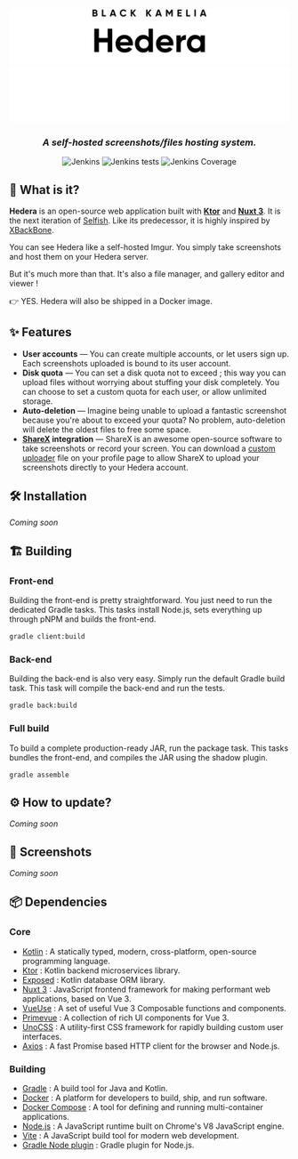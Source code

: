 <div align="center">

![Hedera logo](img/Hedera_light.svg#gh-light-mode-only)
![Hedera logo](img/Hedera_dark.svg#gh-dark-mode-only)

<h3><i>A self-hosted screenshots/files hosting system.</i></h3>

![Jenkins](https://shields.black-kamelia.com/jenkins/build?jobUrl=https%3A%2F%2Fci.black-kamelia.com%2Fview%2FHedera%2Fjob%2FHedera%2Fjob%2FHedera%2Fjob%2Fdevelop%2F&style=for-the-badge)
![Jenkins tests](https://shields.black-kamelia.com/jenkins/tests?jobUrl=https%3A%2F%2Fci.black-kamelia.com%2Fview%2FHedera%2Fjob%2FHedera%2Fjob%2FHedera%2Fjob%2Fdevelop%2F&style=for-the-badge)
![Jenkins Coverage](https://shields.black-kamelia.com/jenkins/coverage/apiv4?jobUrl=https%3A%2F%2Fci.black-kamelia.com%2Fview%2FHedera%2Fjob%2FHedera%2Fjob%2FHedera%2Fjob%2Fdevelop%2F&style=for-the-badge)

</div>

## 🤔 What is it?

**Hedera** is an open-source web application built with **[Ktor](https://ktor.io/)** and **[Nuxt 3](https://nuxt.com/)**.
It is the next iteration of [Selfish](https://github.com/SlamaFR/Selfish). Like its predecessor, it is highly inspired
by [XBackBone](https://github.com/SergiX44/XBackBone).

You can see Hedera like a self-hosted Imgur. You simply take screenshots and host them on your Hedera server.

But it's much more than that. It's also a file manager, and gallery editor and viewer !

👉 YES. Hedera will also be shipped in a Docker image.

## ✨ Features

- **User accounts** — You can create multiple accounts, or let users sign up.
  Each screenshots uploaded is bound to its user account.
- **Disk quota** — You can set a disk quota not to exceed ; this way you can upload files without worrying about stuffing your disk completely.
  You can choose to set a custom quota for each user, or allow unlimited storage.
- **Auto-deletion** — Imagine being unable to upload a fantastic screenshot because you're about to exceed your quota? No problem, auto-deletion will delete the oldest files to free some space.
- **[ShareX](https://getsharex.com/) integration** — ShareX is an awesome open-source software to take screenshots or record your screen.
  You can download a [custom uploader](https://getsharex.com/docs/custom-uploader) file on your profile page to allow ShareX to upload your screenshots directly to your Hedera account.

## 🛠 Installation

*Coming soon*

## 🏗️ Building

### Front-end

Building the front-end is pretty straightforward. 
You just need to run the dedicated Gradle tasks.
This tasks install Node.js, sets everything up through pNPM and builds the front-end.

```bash
gradle client:build
```

### Back-end

Building the back-end is also very easy.
Simply run the default Gradle build task.
This task will compile the back-end and run the tests.

```bash
gradle back:build
```

### Full build

To build a complete production-ready JAR, run the package task.
This tasks bundles the front-end, and compiles the JAR using the shadow plugin.

```bash
gradle assemble
```

## ⚙ How to update?

*Coming soon*

## 📸 Screenshots

*Coming soon*

## 📦 Dependencies

### Core

- [Kotlin](https://kotlinlang.org/) : A statically typed, modern, cross-platform, open-source programming language.
- [Ktor](https://ktor.io/) : Kotlin backend microservices library.
- [Exposed](https://github.com/JetBrains/Exposed) : Kotlin database ORM library.
- [Nuxt 3](https://nuxt.com/) : JavaScript frontend framework for making performant web applications, based on Vue 3.
- [VueUse](https://vueuse.org/) : A set of useful Vue 3 Composable functions and components.
- [Primevue](https://primevue.org/) : A collection of rich UI components for Vue 3.
- [UnoCSS](https://unocss.dev/) : A utility-first CSS framework for rapidly building custom user interfaces.
- [Axios](https://axios-http.com) : A fast Promise based HTTP client for the browser and Node.js.

### Building

- [Gradle](https://gradle.org/) : A build tool for Java and Kotlin.
- [Docker](https://www.docker.com/) : A platform for developers to build, ship, and run software.
- [Docker Compose](https://docs.docker.com/compose/overview/) : A tool for defining and running multi-container applications.
- [Node.js](https://nodejs.org/) : A JavaScript runtime built on Chrome's V8 JavaScript engine.
- [Vite](https://vitejs.dev/) : A JavaScript build tool for modern web development.
- [Gradle Node plugin](https://github.com/node-gradle/gradle-node-plugin/) : Gradle plugin for Node.js.
    
